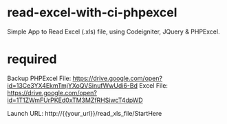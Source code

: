 # read-excel-with-ci-phpexcel
Simple App to Read Excel (.xls) file, using Codeigniter, JQuery & PHPExcel.

# required
Backup PHPExcel File: https://drive.google.com/open?id=13Ce3YX4EkmTmjYXoQVSinufWwUdi6-Bd 
Excel File: https://drive.google.com/open?id=1T1ZWmFUrPKEd0xTM3MZfRHSiwcT4dpWD

Launch URL: http://{{your_url}}/read_xls_file/StartHere